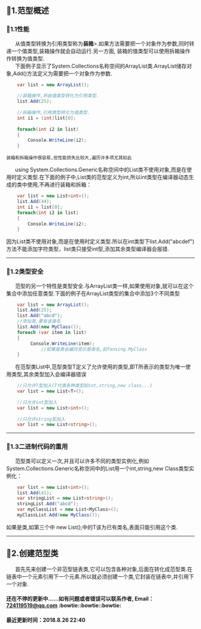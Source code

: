 ## :file_folder:1.范型概述
### :blue_book:1.1性能
&nbsp;&nbsp;&nbsp;&nbsp;&nbsp;&nbsp;从值类型转换为引用类型称为**装箱**>.如果方法需要把一个对象作为参数,同时转递一个值类型,装箱操作就会自动运行.另一方面,
装箱的值类型可以使用拆箱操作作转换为值类型.<br>
&nbsp;&nbsp;&nbsp;&nbsp;&nbsp;&nbsp;下面例子显示了System.Collections名称空间的ArrayList类.ArrayList储存对象,Add()方法定义为需要把一个对象作为参数.

```C#
	var list = new ArrayList();
	
	//装箱操作,并由值类型转化为引用类型.	
	list.Add(25);
	
	//拆箱操作,引用类型转化为值类型.
	int i1 = (int)list[0];
	
	foreach(int i2 in list)
	{
	    Console.WriteLine(i2);
	}
```
	装箱和拆箱操作很容易,但性能损失比较大,遍历许多项尤其如此
&nbsp;&nbsp;&nbsp;&nbsp;&nbsp;&nbsp;using System.Collections.Generic名称空间中的List<T>类不使用对象,而是在使用时定义类型.在下面的例子中,List<T>类的范型定义为int,所以int类型在编译器动态生成的类中使用,不再进行装箱和拆箱：

```C#
	var list = new List<int>();
	list.Add(44);
	int i1 = list[0];
	foreach(int i2 in list)
	{
	    Console.WriteLine(i2);
	}
```
因为List<T>类不使用对象,而是在使用时定义类型.所以在int类型下list.Add("abcdef")方法不能添加字符类型，list类只接受int型,添加其余类型编译器会报错.
*********
	
### :blue_book:1.2类型安全
&nbsp;&nbsp;&nbsp;&nbsp;&nbsp;&nbsp;范型的另一个特性是类型安全.与ArrayList类一样,如果使用对象,就可以在这个集合中添加任意类型.下面的例子在ArrayList类型的集合中添加3个不同类型

```C#
	var list = new ArrayList();
	list.Add(25);
	list.Add("abcd");
	//添加类,要有该类名
	list.Add(new MyClass());
	foreach (var item in list)
	{
	     Console.WriteLine(item);
             //如果是类会遍历显示是类名,如fanxing.MyClass
	}
```
&nbsp;&nbsp;&nbsp;&nbsp;&nbsp;&nbsp;在范型类List<T>中,范型类型T定义了允许使用的类型,即T所表示的类型为唯一使用类型,其余类型加入会编译器错误

```C#
	//只允许T型加入(T代表各种类型如int,string,new class...)
	var list = new List<T>();
	
	//只允许int型加入
	var list = new List<int>();
	
	//只允许string型加入
	var list = new List<string>();
```
*****
### :blue_book:1.3二进制代码的重用
&nbsp;&nbsp;&nbsp;&nbsp;&nbsp;&nbsp;范型类可以定义一次,并且可以许多不同的类型实例化,例如System.Collections.Generic名称空间中的List<T>用一个int,string,new Class类型实例化：

```C#
	var list = new List<int>();
	list.Add(41);
	var stringList = new List<string>();
	stringList.Add("abcd");
	var myClassList = new List<MyClass>();
	myClassList.Add(new MyClass());
```
如果是类,如第三个中 new List<MyClass>();<T>中的T该为已有类名,表面只能引用这个类.
***
## :file_folder:2.创建范型类
&nbsp;&nbsp;&nbsp;&nbsp;&nbsp;&nbsp;首先先来创建一个非范型链表类,它可以包含各种对象,后面在转化成范型类.在链表中一个元素引用下一个元素.所以就必须创建一个类,它封装在链表中,并引用下一个对象.

#### 还在不停的更新中......如有问题或者错误可以联系作者, Email：724119519@qq.com :bowtie::bowtie::bowtie: ####
#### 最近更新时间：2018.8.26 22:40 ####
